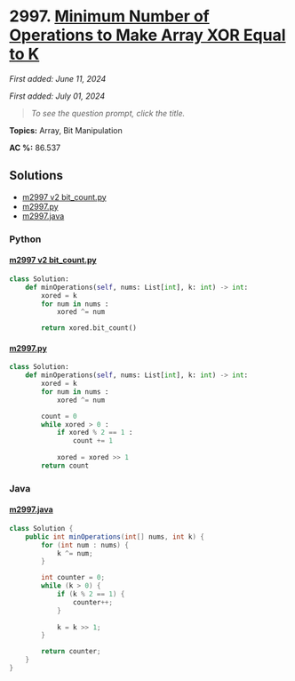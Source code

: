 # 2997. [Minimum Number of Operations to Make Array XOR Equal to K](<https://leetcode.com/problems/minimum-number-of-operations-to-make-array-xor-equal-to-k>)

*First added: June 11, 2024*

*First added: July 01, 2024*


> *To see the question prompt, click the title.*

**Topics:** Array, Bit Manipulation

**AC %:** 86.537


## Solutions

- [m2997 v2 bit_count.py](<../my-submissions/m2997 v2 bit_count.py>)
- [m2997.py](<../my-submissions/m2997.py>)
- [m2997.java](<../my-submissions/m2997.java>)
### Python
#### [m2997 v2 bit_count.py](<../my-submissions/m2997 v2 bit_count.py>)
```Python
class Solution:
    def minOperations(self, nums: List[int], k: int) -> int:
        xored = k
        for num in nums :
            xored ^= num

        return xored.bit_count()
```

#### [m2997.py](<../my-submissions/m2997.py>)
```Python
class Solution:
    def minOperations(self, nums: List[int], k: int) -> int:
        xored = k
        for num in nums :
            xored ^= num

        count = 0
        while xored > 0 :
            if xored % 2 == 1 :
                count += 1
            
            xored = xored >> 1
        return count
```

### Java
#### [m2997.java](<../my-submissions/m2997.java>)
```Java
class Solution {
    public int minOperations(int[] nums, int k) {
        for (int num : nums) {
            k ^= num;
        }

        int counter = 0;
        while (k > 0) {
            if (k % 2 == 1) {
                counter++;
            }
            
            k = k >> 1;
        }

        return counter;
    }
}
```

